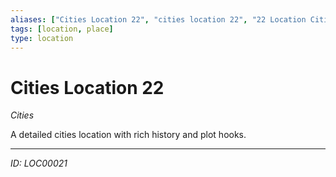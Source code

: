 ```yaml
---
aliases: ["Cities Location 22", "cities location 22", "22 Location Cities"]
tags: [location, place]
type: location
---
```


# Cities Location 22

*Cities*

A detailed cities location with rich history and plot hooks.

---
*ID: LOC00021*